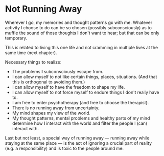 # Not Running Away

Wherever I go, my memories and thought patterns go with me. Whatever activity I choose to do can be so chosen (possibly subconsciously) as to muffle the sound of those thoughts I don't want to hear; but that can be only temporary.

This is related to living this one life and not cramming in multiple lives at the same time (next chapter).

Necessary things to realize:



*   The problems I subconsciously escape from.
*   I can allow myself to not like certain things, places, situations. (And that this is orthogonal to avoiding them.)
*   I can allow myself to have the freedom to shape my life.
*   I can allow myself to not force myself to endure things I don't really have to.
*   I am free to enter psychotherapy (and free to choose the therapist).
*   There is no running away from uncertainty.
*   My mind shapes my view of the world.
*   My thought patterns, mental problems and healthy parts of my mind determine how I interact with the world and filter the people I (can) interact with.

Last but not least, a special way of running away — running away while staying at the same place — is the act of ignoring a crucial part of reality (e.g. a responsibility) and is toxic to the people around me.

